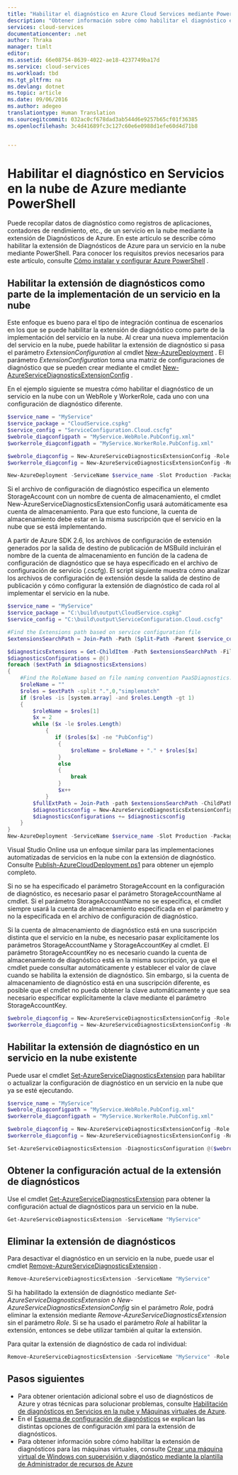 ```yaml
---
title: "Habilitar el diagnóstico en Azure Cloud Services mediante PowerShell | Microsoft Docs"
description: "Obtener información sobre cómo habilitar el diagnóstico en servicios en la nube mediante PowerShell"
services: cloud-services
documentationcenter: .net
author: Thraka
manager: timlt
editor: 
ms.assetid: 66e08754-8639-4022-ae18-4237749ba17d
ms.service: cloud-services
ms.workload: tbd
ms.tgt_pltfrm: na
ms.devlang: dotnet
ms.topic: article
ms.date: 09/06/2016
ms.author: adegeo
translationtype: Human Translation
ms.sourcegitcommit: 032ac0cf678dad3ab544d6e9257b65cf01f36385
ms.openlocfilehash: 3c4d41689fc3c127c60e6e0988d1efe60d4d71b8


---
```

# <a name="enable-diagnostics-in-azure-cloud-services-using-powershell"></a>Habilitar el diagnóstico en Servicios en la nube de Azure mediante PowerShell
Puede recopilar datos de diagnóstico como registros de aplicaciones, contadores de rendimiento, etc., de un servicio en la nube mediante la extensión de Diagnósticos de Azure. En este artículo se describe cómo habilitar la extensión de Diagnósticos de Azure para un servicio en la nube mediante PowerShell.  Para conocer los requisitos previos necesarios para este artículo, consulte [Cómo instalar y configurar Azure PowerShell](../powershell-install-configure.md) .

## <a name="enable-diagnostics-extension-as-part-of-deploying-a-cloud-service"></a>Habilitar la extensión de diagnósticos como parte de la implementación de un servicio en la nube
Este enfoque es bueno para el tipo de integración continua de escenarios en los que se puede habilitar la extensión de diagnóstico como parte de la implementación del servicio en la nube. Al crear una nueva implementación del servicio en la nube, puede habilitar la extensión de diagnóstico si pasa el parámetro *ExtensionConfiguration* al cmdlet [New-AzureDeployment](https://msdn.microsoft.com/library/azure/mt589089.aspx) . El parámetro *ExtensionConfiguration* toma una matriz de configuraciones de diagnóstico que se pueden crear mediante el cmdlet [New-AzureServiceDiagnosticsExtensionConfig](https://msdn.microsoft.com/library/azure/mt589168.aspx) .

En el ejemplo siguiente se muestra cómo habilitar el diagnóstico de un servicio en la nube con un WebRole y WorkerRole, cada uno con una configuración de diagnóstico diferente.

```powershell
$service_name = "MyService"
$service_package = "CloudService.cspkg"
$service_config = "ServiceConfiguration.Cloud.cscfg"
$webrole_diagconfigpath = "MyService.WebRole.PubConfig.xml"
$workerrole_diagconfigpath = "MyService.WorkerRole.PubConfig.xml"

$webrole_diagconfig = New-AzureServiceDiagnosticsExtensionConfig -Role "WebRole" -DiagnosticsConfigurationPath $webrole_diagconfigpath
$workerrole_diagconfig = New-AzureServiceDiagnosticsExtensionConfig -Role "WorkerRole" -DiagnosticsConfigurationPath $workerrole_diagconfigpath

New-AzureDeployment -ServiceName $service_name -Slot Production -Package $service_package -Configuration $service_config -ExtensionConfiguration @($webrole_diagconfig,$workerrole_diagconfig)
```

Si el archivo de configuración de diagnóstico especifica un elemento StorageAccount con un nombre de cuenta de almacenamiento, el cmdlet New-AzureServiceDiagnosticsExtensionConfig usará automáticamente esa cuenta de almacenamiento. Para que esto funcione, la cuenta de almacenamiento debe estar en la misma suscripción que el servicio en la nube que se está implementando.

A partir de Azure SDK 2.6, los archivos de configuración de extensión generados por la salida de destino de publicación de MSBuild incluirán el nombre de la cuenta de almacenamiento en función de la cadena de configuración de diagnóstico que se haya especificado en el archivo de configuración de servicio (.cscfg). El script siguiente muestra cómo analizar los archivos de configuración de extensión desde la salida de destino de publicación y cómo configurar la extensión de diagnóstico de cada rol al implementar el servicio en la nube.

```powershell
$service_name = "MyService"
$service_package = "C:\build\output\CloudService.cspkg"
$service_config = "C:\build\output\ServiceConfiguration.Cloud.cscfg"

#Find the Extensions path based on service configuration file
$extensionsSearchPath = Join-Path -Path (Split-Path -Parent $service_config) -ChildPath "Extensions"

$diagnosticsExtensions = Get-ChildItem -Path $extensionsSearchPath -Filter "PaaSDiagnostics.*.PubConfig.xml"
$diagnosticsConfigurations = @()
foreach ($extPath in $diagnosticsExtensions)
{
    #Find the RoleName based on file naming convention PaaSDiagnostics.<RoleName>.PubConfig.xml
    $roleName = ""
    $roles = $extPath -split ".",0,"simplematch"
    if ($roles -is [system.array] -and $roles.Length -gt 1)
    {
        $roleName = $roles[1]
        $x = 2
        while ($x -le $roles.Length)
            {
               if ($roles[$x] -ne "PubConfig")
                {
                    $roleName = $roleName + "." + $roles[$x]
                }
                else
                {
                    break
                }
                $x++
            }
        $fullExtPath = Join-Path -path $extensionsSearchPath -ChildPath $extPath
        $diagnosticsconfig = New-AzureServiceDiagnosticsExtensionConfig -Role $roleName -DiagnosticsConfigurationPath $fullExtPath
        $diagnosticsConfigurations += $diagnosticsconfig
    }
}
New-AzureDeployment -ServiceName $service_name -Slot Production -Package $service_package -Configuration $service_config -ExtensionConfiguration $diagnosticsConfigurations
```

Visual Studio Online usa un enfoque similar para las implementaciones automatizadas de servicios en la nube con la extensión de diagnóstico. Consulte [Publish-AzureCloudDeployment.ps1](https://github.com/Microsoft/vso-agent-tasks/blob/master/Tasks/AzureCloudPowerShellDeployment/Publish-AzureCloudDeployment.ps1) para obtener un ejemplo completo.

Si no se ha especificado el parámetro StorageAccount en la configuración de diagnóstico, es necesario pasar el parámetro StorageAccountName al cmdlet. Si el parámetro StorageAccountName no se especifica, el cmdlet siempre usará la cuenta de almacenamiento especificada en el parámetro y no la especificada en el archivo de configuración de diagnóstico.

Si la cuenta de almacenamiento de diagnóstico está en una suscripción distinta que el servicio en la nube, es necesario pasar explícitamente los parámetros StorageAccountName y StorageAccountKey al cmdlet. El parámetro StorageAccountKey no es necesario cuando la cuenta de almacenamiento de diagnóstico está en la misma suscripción, ya que el cmdlet puede consultar automáticamente y establecer el valor de clave cuando se habilita la extensión de diagnóstico. Sin embargo, si la cuenta de almacenamiento de diagnóstico está en una suscripción diferente, es posible que el cmdlet no pueda obtener la clave automáticamente y que sea necesario especificar explícitamente la clave mediante el parámetro StorageAccountKey.

```powershell
$webrole_diagconfig = New-AzureServiceDiagnosticsExtensionConfig -Role "WebRole" -DiagnosticsConfigurationPath $webrole_diagconfigpath -StorageAccountName $diagnosticsstorage_name -StorageAccountKey $diagnosticsstorage_key
$workerrole_diagconfig = New-AzureServiceDiagnosticsExtensionConfig -Role "WorkerRole" -DiagnosticsConfigurationPath $workerrole_diagconfigpath -StorageAccountName $diagnosticsstorage_name -StorageAccountKey $diagnosticsstorage_key
```

## <a name="enable-diagnostics-extension-on-an-existing-cloud-service"></a>Habilitar la extensión de diagnóstico en un servicio en la nube existente
Puede usar el cmdlet [Set-AzureServiceDiagnosticsExtension](https://msdn.microsoft.com/library/azure/mt589140.aspx) para habilitar o actualizar la configuración de diagnóstico en un servicio en la nube que ya se esté ejecutando.

```powershell
$service_name = "MyService"
$webrole_diagconfigpath = "MyService.WebRole.PubConfig.xml"
$workerrole_diagconfigpath = "MyService.WorkerRole.PubConfig.xml"

$webrole_diagconfig = New-AzureServiceDiagnosticsExtensionConfig -Role "WebRole" -DiagnosticsConfigurationPath $webrole_diagconfigpath
$workerrole_diagconfig = New-AzureServiceDiagnosticsExtensionConfig -Role "WorkerRole" -DiagnosticsConfigurationPath $workerrole_diagconfigpath

Set-AzureServiceDiagnosticsExtension -DiagnosticsConfiguration @($webrole_diagconfig,$workerrole_diagconfig) -ServiceName $service_name
```

## <a name="get-current-diagnostics-extension-configuration"></a>Obtener la configuración actual de la extensión de diagnósticos
Use el cmdlet [Get-AzureServiceDiagnosticsExtension](https://msdn.microsoft.com/library/azure/mt589204.aspx) para obtener la configuración actual de diagnósticos para un servicio en la nube.

```powershell
Get-AzureServiceDiagnosticsExtension -ServiceName "MyService"
```

## <a name="remove-diagnostics-extension"></a>Eliminar la extensión de diagnósticos
Para desactivar el diagnóstico en un servicio en la nube, puede usar el cmdlet [Remove-AzureServiceDiagnosticsExtension](https://msdn.microsoft.com/library/azure/mt589183.aspx) .

```powershell
Remove-AzureServiceDiagnosticsExtension -ServiceName "MyService"
```

Si ha habilitado la extensión de diagnóstico mediante *Set-AzureServiceDiagnosticsExtension* o *New-AzureServiceDiagnosticsExtensionConfig* sin el parámetro *Role*, podrá eliminar la extensión mediante *Remove-AzureServiceDiagnosticsExtension* sin el parámetro *Role*. Si se ha usado el parámetro *Role* al habilitar la extensión, entonces se debe utilizar también al quitar la extensión.

Para quitar la extensión de diagnóstico de cada rol individual:

```powershell
Remove-AzureServiceDiagnosticsExtension -ServiceName "MyService" -Role "WebRole"
```

## <a name="next-steps"></a>Pasos siguientes
* Para obtener orientación adicional sobre el uso de diagnósticos de Azure y otras técnicas para solucionar problemas, consulte [Habilitación de diagnósticos en Servicios en la nube y Máquinas virtuales de Azure](cloud-services-dotnet-diagnostics.md).
* En el [Esquema de configuración de diagnósticos](https://msdn.microsoft.com/library/azure/dn782207.aspx) se explican las distintas opciones de configuración xml para la extensión de diagnósticos.
* Para obtener información sobre cómo habilitar la extensión de diagnósticos para las máquinas virtuales, consulte [Crear una máquina virtual de Windows con supervisión y diagnóstico mediante la plantilla de Administrador de recursos de Azure](../virtual-machines/virtual-machines-windows-extensions-diagnostics-template.md)



<!--HONumber=Nov16_HO3-->


